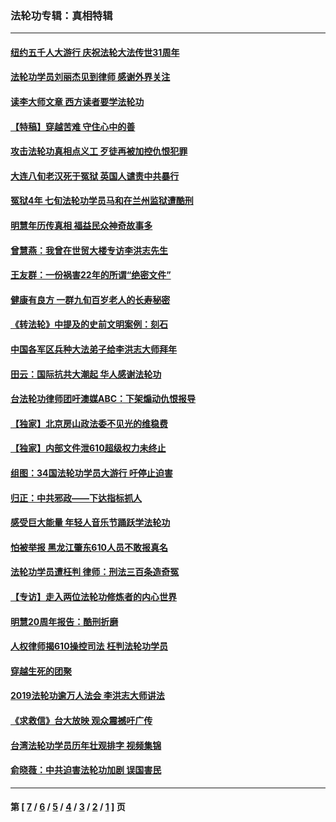 ### 法轮功专辑：真相特辑
---
#### [纽约五千人大游行 庆祝法轮大法传世31周年](../../pages/nf4389/n13995110.md?09060430) 
#### [法轮功学员刘丽杰见到律师 感谢外界关注](../../pages/nf4389/n13927012.md?09060430) 
#### [读李大师文章 西方读者要学法轮功](../../pages/nf4389/n13925142.md?09060430) 
#### [【特稿】穿越苦难 守住心中的善](../../pages/nf4389/n13784979.md?09060430) 
#### [攻击法轮功真相点义工 歹徒再被加控仇恨犯罪](../../pages/nf4389/n13601019.md?09060430) 
#### [大连八旬老汉死于冤狱 英国人谴责中共暴行](../../pages/nf4389/n13480118.md?09060430) 
#### [冤狱4年 七旬法轮功学员马和在兰州监狱遭酷刑](../../pages/nf4389/n13304688.md?09060430) 
#### [明慧年历传真相 福益民众神奇故事多](../../pages/nf4389/n13294545.md?09060430) 
#### [曾慧燕：我曾在世贸大楼专访李洪志先生](../../pages/nf4389/n12898729.md?09060430) 
#### [王友群：一份祸害22年的所谓“绝密文件”](../../pages/nf4389/n12871750.md?09060430) 
#### [健康有良方 一群九旬百岁老人的长寿秘密](../../pages/nf4389/n12847475.md?09060430) 
#### [《转法轮》中提及的史前文明案例：刻石](../../pages/nf4389/n12758577.md?09060430) 
#### [中国各军区兵种大法弟子给李洪志大师拜年](../../pages/nf4389/n12750047.md?09060430) 
#### [田云：国际抗共大潮起 华人感谢法轮功](../../pages/nf4389/n12357708.md?09060430) 
#### [台法轮功律师团吁澳媒ABC：下架煽动仇恨报导](../../pages/nf4389/n12279917.md?09060430) 
#### [【独家】北京房山政法委不见光的维稳费](../../pages/nf4389/n12031979.md?09060430) 
#### [【独家】内部文件泄610超级权力未终止](../../pages/nf4389/n12023895.md?09060430) 
#### [组图：34国法轮功学员大游行 吁停止迫害](../../pages/nf4389/n11492658.md?09060430) 
#### [归正：中共邪政——下达指标抓人](../../pages/nf4389/n11474770.md?09060430) 
#### [感受巨大能量 年轻人音乐节踊跃学法轮功](../../pages/nf4389/n11441981.md?09060430) 
#### [怕被举报 黑龙江肇东610人员不敢报真名](../../pages/nf4389/n11436499.md?09060430) 
#### [法轮功学员遭枉判 律师：刑法三百条造奇冤](../../pages/nf4389/n11433943.md?09060430) 
#### [【专访】走入两位法轮功修炼者的内心世界](../../pages/nf4389/n11415623.md?09060430) 
#### [明慧20周年报告：酷刑折磨](../../pages/nf4389/n11387954.md?09060430) 
#### [人权律师揭610操控司法 枉判法轮功学员](../../pages/nf4389/n11313370.md?09060430) 
#### [穿越生死的团聚](../../pages/nf4389/n11258922.md?09060430) 
#### [2019法轮功逾万人法会 李洪志大师讲法](../../pages/nf4389/n11265303.md?09060430) 
#### [《求救信》台大放映 观众震撼吁广传](../../pages/nf4389/n10922251.md?09060430) 
#### [台湾法轮功学员历年壮观排字 视频集锦](../../pages/nf4389/n10878789.md?09060430) 
#### [俞晓薇：中共迫害法轮功加剧 误国害民](../../pages/nf4389/n10859260.md?09060430) 

---
#### 第 [ [7](./7.md?09060430) / [6](./6.md?09060430) / [5](./5.md?09060430) / [4](./4.md?09060430) / [3](./3.md?09060430) / [2](./2.md?09060430) / [1](./1.md?09060430) ] 页
